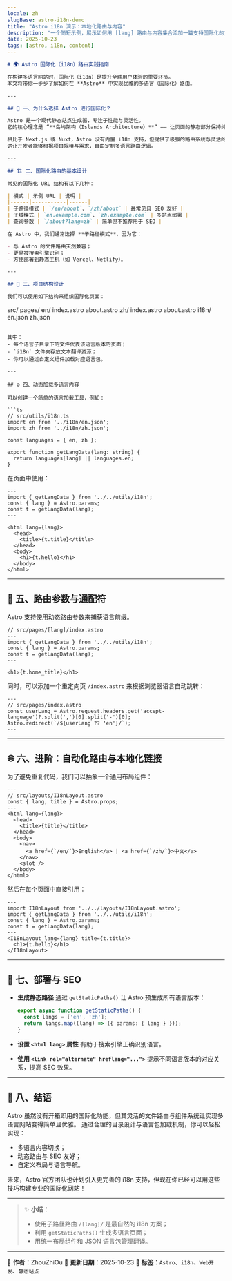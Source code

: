 ```yaml
---
locale: zh
slugBase: astro-i18n-demo
title: "Astro i18n 演示：本地化路由与内容"
description: "一个简短示例，展示如何用 [lang] 路由与内容集合添加一篇支持国际化的文章。"
date: 2025-10-23
tags: [astro, i18n, content]
---
```


```markdown
# 🌍 Astro 国际化（i18n）路由实践指南

在构建多语言网站时，国际化（i18n）是提升全球用户体验的重要环节。  
本文将带你一步步了解如何在 **Astro** 中实现优雅的多语言（国际化）路由。

---

## 🧭 一、为什么选择 Astro 进行国际化？

Astro 是一个现代静态站点生成器，专注于性能与灵活性。  
它的核心理念是 “**岛屿架构（Islands Architecture）**” —— 让页面的静态部分保持纯净，同时只在需要的地方加载 JavaScript。

相比于 Next.js 或 Nuxt，Astro 没有内置 i18n 支持，但提供了极强的路由系统与灵活的插件生态。  
这让开发者能够根据项目规模与需求，自由定制多语言路由逻辑。

---

## 🏗️ 二、国际化路由的基本设计

常见的国际化 URL 结构有以下几种：

| 模式 | 示例 URL | 说明 |
|------|-----------|------|
| 子路径模式 | `/en/about`、`/zh/about` | 最常见且 SEO 友好 |
| 子域模式 | `en.example.com`、`zh.example.com` | 多站点部署 |
| 查询参数 | `/about?lang=zh` | 简单但不推荐用于 SEO |

在 Astro 中，我们通常选择 **子路径模式**，因为它：

- 与 Astro 的文件路由天然兼容；
- 更易被搜索引擎识别；
- 方便部署到静态主机（如 Vercel、Netlify）。

---

## 🧩 三、项目结构设计

我们可以使用如下结构来组织国际化页面：

```

src/
pages/
en/
index.astro
about.astro
zh/
index.astro
about.astro
i18n/
en.json
zh.json

````

其中：
- 每个语言子目录下的文件代表该语言版本的页面；
- `i18n` 文件夹存放文本翻译资源；
- 你可以通过自定义组件加载对应语言包。

---

## ⚙️ 四、动态加载多语言内容

可以创建一个简单的语言加载工具，例如：

```ts
// src/utils/i18n.ts
import en from '../i18n/en.json';
import zh from '../i18n/zh.json';

const languages = { en, zh };

export function getLangData(lang: string) {
  return languages[lang] || languages.en;
}
````

在页面中使用：

```astro
---
import { getLangData } from '../../utils/i18n';
const { lang } = Astro.params;
const t = getLangData(lang);
---

<html lang={lang}>
  <head>
    <title>{t.title}</title>
  </head>
  <body>
    <h1>{t.hello}</h1>
  </body>
</html>
```

---

## 🧠 五、路由参数与通配符

Astro 支持使用动态路由参数来捕获语言前缀。

```astro
// src/pages/[lang]/index.astro
---
import { getLangData } from '../../utils/i18n';
const { lang } = Astro.params;
const t = getLangData(lang);
---

<h1>{t.home_title}</h1>
```

同时，可以添加一个重定向页 `/index.astro` 来根据浏览器语言自动跳转：

```astro
---
// src/pages/index.astro
const userLang = Astro.request.headers.get('accept-language')?.split(',')[0].split('-')[0];
Astro.redirect(`/${userLang ?? 'en'}/`);
---
```

---

## 🌐 六、进阶：自动化路由与本地化链接

为了避免重复代码，我们可以抽象一个通用布局组件：

```astro
---
// src/layouts/I18nLayout.astro
const { lang, title } = Astro.props;
---
<html lang={lang}>
  <head>
    <title>{title}</title>
  </head>
  <body>
    <nav>
      <a href={`/en/`}>English</a> | <a href={`/zh/`}>中文</a>
    </nav>
    <slot />
  </body>
</html>
```

然后在每个页面中直接引用：

```astro
---
import I18nLayout from '../../layouts/I18nLayout.astro';
import { getLangData } from '../../utils/i18n';
const { lang } = Astro.params;
const t = getLangData(lang);
---
<I18nLayout lang={lang} title={t.title}>
  <h1>{t.hello}</h1>
</I18nLayout>
```

---

## 🚀 七、部署与 SEO

* **生成静态路径**
  通过 `getStaticPaths()` 让 Astro 预生成所有语言版本：

  ```ts
  export async function getStaticPaths() {
    const langs = ['en', 'zh'];
    return langs.map((lang) => ({ params: { lang } }));
  }
  ```

* **设置 `<html lang>` 属性**
  有助于搜索引擎正确识别语言。

* **使用 `<link rel="alternate" hreflang="...">`**
  提示不同语言版本的对应关系，提高 SEO 效果。

---

## 🧩 八、结语

Astro 虽然没有开箱即用的国际化功能，但其灵活的文件路由与组件系统让实现多语言网站变得简单且优雅。
通过合理的目录设计与语言包加载机制，你可以轻松实现：

* 多语言内容切换；
* 动态路由与 SEO 友好；
* 自定义布局与语言导航。

未来，Astro 官方团队也计划引入更完善的 i18n 支持，但现在你已经可以用这些技巧构建专业的国际化网站！

---

> ✨ **小结**：
>
> * 使用子路径路由 `/[lang]/` 是最自然的 i18n 方案；
> * 利用 `getStaticPaths()` 生成多语言页面；
> * 用统一布局组件和 JSON 语言包管理翻译。

---

🧡 **作者**：ZhouZhiOu
📅 **更新日期**：2025-10-23
📘 **标签**：`Astro`、`i18n`、`Web开发`、`静态站点`

```
